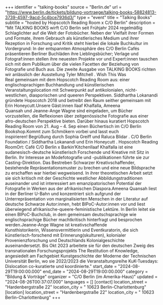 +++
identifier = "talking-books"
source = "Berlin.de"
url = "https://www.berlin.de/tickets/bildung-vortraege/talking-books-58824813-3739-4597-9acd-5c4bce7936d3/"
type = "event"
title = "Talking Books"
subtitle = "hosted by Hopscotch Reading Room x C/O Berlin"
description = "Mit TALKING BOOKS wirft C/O Berlin seit Frühjahr 2024 regelmäßig Schlaglichter auf die Welt der Fotobücher. Neben der Vielfalt ihrer Formen und Formate, ihrem Gebrauch als künstlerisches Medium und ihrer Rezeption in Forschung und Kritik steht hierbei die lokale Buchkultur im Vordergrund: In der entspannten Atmosphäre des C/O Berlin Cafés präsentieren Berliner Buchläden ihre Lieblingsbücher; Verlage und Fotograf:innen stellen ihre neuesten Projekte vor und Expert:innen tauschen sich mit dem Publikum über die vielen Facetten der Beziehung von Fotografie und Buch aus. Die zweite Ausgabe von TALKING BOOKS richten wir anlässlich der Ausstellung Tyler Mitchell . Wish This Was Real gemeinsam mit dem Hopscotch Reading Room aus: einer englischsprachigen Buchhandlung und künstlerischen Veranstaltungslocation mit Schwerpunkt auf antikolonialen, nicht-westlichen, diasporischen und queeren Perspektiven. Siddhartha Lokanandi gründete Hopscotch 2018 und betreibt den Raum seither gemeinsam mit Erin Honeycutt.Unsere Gäst:innen Ilaaf Khalfalla, Ameena Quansah und Jeanne-Ange Wagne sind eingeladen, um Bücher vorzustellen, die Reflexionen über zeitgenössische Fotografie aus einer afro-deutschen Perspektive bieten. Darüber hinaus kuratiert Hopscotch Reading Room von 21. Aug – 4. Sep einen Büchertisch im C/O Berlin Bookshop.Kommt zum Schmökern vorbei und lasst euch inspirieren! Begrüßung durch Sophia Greiff und Raluca Blidar . C/O Berlin Foundation / Siddhartha Lokanandi und Erin Honeycutt . Hopscotch Reading RoomOrt: Café C/O Berlin x Barkin’KitchenIlaaf Khalfalla ist eine sudanesisch-deutsche künstlerisch Forschende und Kreative mit Sitz in Berlin. Ihr Interesse an Modefotografie und -publikationen führte sie zur Casting-Direktion. Das Bestreben Schwarzer Kreativschaffender, bestehende Repräsentationsmuster zu brechen und eine neue Bildsprache zu erschaffen war hierbei wegweisend. In ihrer theoretischen Arbeit setzt sie sich kritisch mit der Geschichte westlicher Abbildungstraditionen auseinander und ist interessiert am emanzipatorischen Potential der Fotografie in Werken aus der afrikanischen Diaspora.Ameena Quansah liest in der Berliner U-Bahn und konzentriert sich aufgrund der Unterrepräsentation von marginalisierten Menschen in der Literatur auf deutsche Schwarze Autor:innen, hebt BIPoC-Autor:innen vor und liest überwiegend afrikanische-queere-feministische Lektüre. In Berlin leitet sie einen BIPoC-Buchclub, in dem gemeinsam deutschsprachige wie englischsprachige Bücher machtkritisch hinterfragt und besprochen werden.Jeanne-Ange Wagne ist kreativschaffende Kunsthistorikerin, Wissensvermittlerin und Eventkuratorin, die sich künstlerisch-forschend mit Erinnerung(skulturen), kolonialer Provenienzforschung und Deutschlands Kolonialgeschichte auseinandersetzt. Bis Okt 2023 arbeitete sie für den deutschen Zweig des transnationalen Forschungsprojekts The Restitution of Knowledge, angesiedelt am Fachgebiet Kunstgeschichte der Moderne der Technischen Universität Berlin, wo sie 2022/2023 die Veranstaltungsreihe KuK-Tuesdays: Dislocation co-kuratierte und koordinierte."
start_date = "2024-08-29T19:00:00.000"
end_date = "2024-08-29T19:00:00.000"
category = "Bildung & Vorträge"
organizer = "C/O Berlin (im Amerika-Haus)"
updated = "2024-08-26T00:37:07.000"
languages = []
[contact]
location_street = "Hardenbergstraße 22"
location_city = " 10623 Berlin-Charlottenburg"
[location]
location_street = "Hardenbergstraße 22"
location_city = " 10623 Berlin-Charlottenburg"
+++
